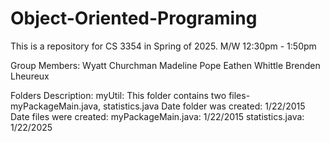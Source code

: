 # Object-Oriented-Programing
This is a repository for CS 3354 in Spring of 2025. M/W 12:30pm - 1:50pm

Group Members:
    Wyatt Churchman
    Madeline Pope
    Eathen Whittle
    Brenden Lheureux

Folders Description:
    myUtil: This folder contains two files- myPackageMain.java, statistics.java
        Date folder was created:    1/22/2015
        Date files were created:
            myPackageMain.java:     1/22/2015
            statistics.java:        1/22/2025